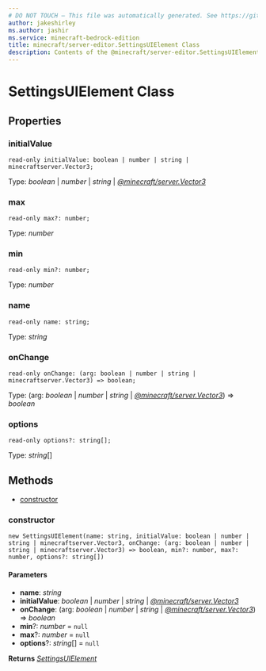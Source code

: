 ```yaml
---
# DO NOT TOUCH — This file was automatically generated. See https://github.com/mojang/minecraftapidocsgenerator to modify descriptions, examples, etc.
author: jakeshirley
ms.author: jashir
ms.service: minecraft-bedrock-edition
title: minecraft/server-editor.SettingsUIElement Class
description: Contents of the @minecraft/server-editor.SettingsUIElement class.
---
```

# SettingsUIElement Class

## Properties

### **initialValue**
`read-only initialValue: boolean | number | string | minecraftserver.Vector3;`

Type: *boolean* | *number* | *string* | [*@minecraft/server.Vector3*](../../minecraft/server/Vector3.md)

### **max**
`read-only max?: number;`

Type: *number*

### **min**
`read-only min?: number;`

Type: *number*

### **name**
`read-only name: string;`

Type: *string*

### **onChange**
`read-only onChange: (arg: boolean | number | string | minecraftserver.Vector3) => boolean;`

Type: (arg: *boolean* | *number* | *string* | [*@minecraft/server.Vector3*](../../minecraft/server/Vector3.md)) => *boolean*

### **options**
`read-only options?: string[];`

Type: *string*[]

## Methods
- [constructor](#constructor)

### **constructor**
`
new SettingsUIElement(name: string, initialValue: boolean | number | string | minecraftserver.Vector3, onChange: (arg: boolean | number | string | minecraftserver.Vector3) => boolean, min?: number, max?: number, options?: string[])
`

#### **Parameters**
- **name**: *string*
- **initialValue**: *boolean* | *number* | *string* | [*@minecraft/server.Vector3*](../../minecraft/server/Vector3.md)
- **onChange**: (arg: *boolean* | *number* | *string* | [*@minecraft/server.Vector3*](../../minecraft/server/Vector3.md)) => *boolean*
- **min**?: *number* = `null`
- **max**?: *number* = `null`
- **options**?: *string*[] = `null`

**Returns** [*SettingsUIElement*](SettingsUIElement.md)
